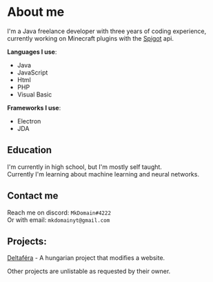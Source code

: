 # About me
I'm a Java freelance developer with three years of coding experience, currently working on Minecraft plugins with the [Spigot](https://www.spigotmc.org) api.

**Languages I use**:
- Java
- JavaScript
- Html
- PHP
- Visual Basic

**Frameworks I use**:
- Electron
- JDA

## Education

I'm currently in high school, but I'm mostly self taught. \
Currently I'm learning about machine learning and neural networks.


## Contact me

Reach me on discord: `MkDomain#4222` \
Or with email: `mkdomainyt@gmail.com`

## Projects:

[Deltaféra](https://github.com/MkDomain/Deltafera) - A hungarian project that modifies a website.

Other projects are unlistable as requested by their owner.
